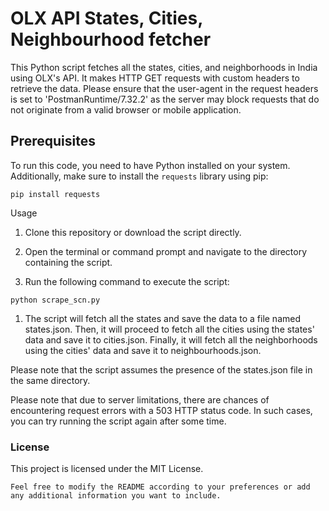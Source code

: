 # OLX API States, Cities, Neighbourhood fetcher

This Python script fetches all the states, cities, and neighborhoods in India using OLX's API. It makes HTTP GET requests with custom headers to retrieve the data. Please ensure that the user-agent in the request headers is set to 'PostmanRuntime/7.32.2' as the server may block requests that do not originate from a valid browser or mobile application.

## Prerequisites

To run this code, you need to have Python installed on your system. Additionally, make sure to install the `requests` library using pip:

```
pip install requests
```

Usage

1. Clone this repository or download the script directly.

2. Open the terminal or command prompt and navigate to the directory containing the script.

3. Run the following command to execute the script:

```
python scrape_scn.py
```

1. The script will fetch all the states and save the data to a file named states.json. Then, it will proceed to fetch all the cities using the states' data and save it to cities.json. Finally, it will fetch all the neighborhoods using the cities' data and save it to neighbourhoods.json.

Please note that the script assumes the presence of the states.json file in the same directory.

Please note that due to server limitations, there are chances of encountering request errors with a 503 HTTP status code. In such cases, you can try running the script again after some time.

### License

This project is licensed under the MIT License.

```
Feel free to modify the README according to your preferences or add any additional information you want to include.
```